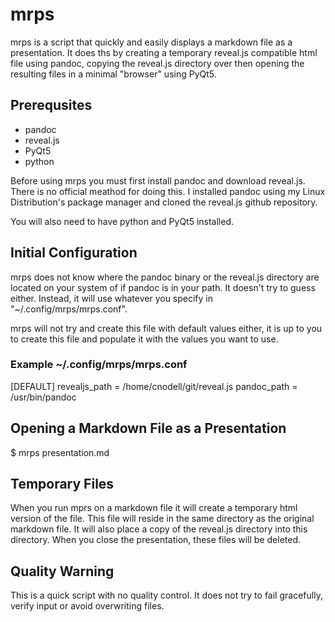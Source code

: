 # mrps

mrps is a script that quickly and easily displays a markdown file as a presentation. It does ths by creating a temporary reveal.js compatible html file using pandoc, copying the reveal.js directory over then opening the resulting files in a minimal "browser" using PyQt5.

## Prerequsites

- pandoc
- reveal.js
- PyQt5
- python

Before using mrps you must first install pandoc and download reveal.js. There is no official meathod for doing this. I installed pandoc using my Linux Distribution's package manager and cloned the reveal.js github repository.

You will also need to have python and PyQt5 installed.

## Initial Configuration

mrps does not know where the pandoc binary or the reveal.js directory are located on your system of if pandoc is in your path. It doesn't try to guess either. Instead, it will use whatever you specify in "~/.config/mrps/mrps.conf".

mrps will not try and create this file with default values either, it is up to you to create this file and populate it with the values you want to use.

### Example ~/.config/mrps/mrps.conf

[DEFAULT]
revealjs_path = /home/cnodell/git/reveal.js
pandoc_path = /usr/bin/pandoc

## Opening a Markdown File as a Presentation

$ mrps presentation.md

## Temporary Files

When you run mprs on a markdown file it will create a temporary html version of the file. This file will reside in the same directory as the original markdown file. It will also place a copy of the reveal.js directory into this directory. When you close the presentation, these files will be deleted.

## Quality Warning

This is a quick script with no quality control. It does not try to fail gracefully, verify input or avoid overwriting files.

